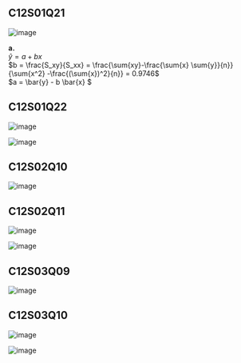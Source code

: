 ## C12S01Q21
![image](https://github.com/user-attachments/assets/1ac20f5e-fab5-49f9-a360-0fdd9ac402ad)

**a.**\
$\hat{y} = a+bx$\
$b = \frac{S_xy}{S_xx} = \frac{\sum{xy}-\frac{\sum{x} \sum{y}}{n}}{\sum{x^2} -\frac{(\sum{x})^2}{n}} = 0.9746$\
$a = \bar{y} - b \bar{x} $ 

## C12S01Q22
![image](https://github.com/user-attachments/assets/10c640ba-23f4-4aab-834b-2b68c2cbea47)

![image](https://github.com/user-attachments/assets/9655b472-6924-4e8f-9012-adf4d9069c8a)
## C12S02Q10
![image](https://github.com/user-attachments/assets/48482a85-3d1e-42a8-99d4-e12bdd165d3d)
## C12S02Q11
![image](https://github.com/user-attachments/assets/62cca64b-0bc0-450d-9e74-3c7aa97dfcb4)

![image](https://github.com/user-attachments/assets/9e2125f1-1be3-494f-9537-3b69ac322a4c)
## C12S03Q09
![image](https://github.com/user-attachments/assets/9ba774fe-1785-4eb1-bcaa-1e62c47224a7)
## C12S03Q10
![image](https://github.com/user-attachments/assets/fa38863b-434f-4f53-a0e6-36df323360ab)

![image](https://github.com/user-attachments/assets/8f48d531-593c-43a8-ba6d-77f24622c58e)
